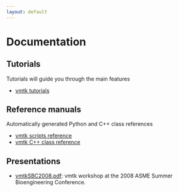 ```yaml
---
layout: default
---
```


Documentation
=============

## Tutorials

Tutorials will guide you through the main features

- [vmtk tutorials](/Main/Tutorials/)

## Reference manuals

Automatically generated Python and C++ class references

- [vmtk scripts reference](/VmtkScripts/vmtkscripts)
- [vmtk C++ class reference](/doxygen/)

## Presentations

- [vmtkSBC2008.pdf](/media/Main/vmtkSBC2008.pdf): vmtk workshop at the 2008 ASME Summer Bioengineering Conference.

